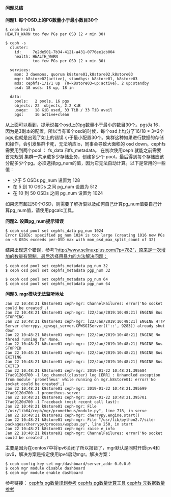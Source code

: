 #### 问题总结
**问题1. 每个OSD上的PG数量小于最小数目30个**
```
$ ceph health
HEALTH_WARN too few PGs per OSD (2 < min 30)

$ ceph -s
  cluster:
    id:     7e2de501-7b34-4121-a431-0776ee1cb004
    health: HEALTH_WARN
            too few PGs per OSD (2 < min 30)

  services:
    mon: 3 daemons, quorum k8store01,k8store02,k8store03
    mgr: k8store02(active), standbys: k8store01, k8store03
    mds: cephfs-1/1/1 up  {0=k8store03=up:active}, 2 up:standby
    osd: 18 osds: 18 up, 18 in

  data:
    pools:   2 pools, 16 pgs
    objects: 22  objects, 2.2 KiB
    usage:   18 GiB used, 33 TiB / 33 TiB avail
    pgs:     16 active+clean
```
从上面可以看到，提示说每个osd上的pg数量小于最小的数目30个。pgs为 16，因为是3副本的配置，所以当有18个osd的时候，每个osd上均分了16/18 * 3=2个pgs,也就是出现了如上的错误 小于最小配置30个。集群这种如果进行数据的存储和操作，会引发集群卡死，无法响应io，同事会导致大面积的 osd down。cephfs 需要用到两个pool ： fs_data 和fs_metadata。 在初次使用ceph 就能之前需要首先规划 集群一共承载多少存储业务，创建多少个 pool，最后得到每个存储应该分配多少个pg。必须选择pg_num的值，因为它无法自动计算。以下是常用的一些值：
 * 少于 5 OSDs pg_num 设置为 128
 * 在 5 到 10 OSDs 之间 pg_num 设置为 512
 * 在 10 到 50 OSDs 之间 pg_num 设置为 1024

如果您有超过50个OSD，则需要了解折衷以及如何自己计算pg_num值要自己计算pg_num值，请使用pgcalc工具。

**问题2. 设置pg_num提示错误**
```
$ ceph osd pool set cephfs_data pg_num 1024
Error E2BIG: specified pg_num 1024 is too large (creating 1016 new PGs on ~8 OSDs exceeds per-OSD max with mon_osd_max_split_count of 32)
```
结果出现这个错误，参考“http://www.selinuxplus.com/?p=782”，原来是一次增加的数量有限制。最后选择用暴力的方法解决问题：
```
$ ceph osd pool set cephfs_metadata pg_num 32
$ ceph osd pool set cephfs_metadata pgp_num 32

$ ceph osd pool set cephfs_metadata pg_num 64
$ ceph osd pool set cephfs_metadata pgp_num 64
```
**问题3. mgr模块无法监听地址**
```
Jan 22 10:48:21 k8store01 ceph-mgr: ChannelFailures: error('No socket could be created',)
Jan 22 10:48:21 k8store01 ceph-mgr: [22/Jan/2019:10:48:21] ENGINE Bus STOPPING
Jan 22 10:48:21 k8store01 ceph-mgr: [22/Jan/2019:10:48:21] ENGINE HTTP Server cherrypy._cpwsgi_server.CPWSGIServer(('::', 9283)) already shut down
Jan 22 10:48:21 k8store01 ceph-mgr: [22/Jan/2019:10:48:21] ENGINE No thread running for None.
Jan 22 10:48:21 k8store01 ceph-mgr: [22/Jan/2019:10:48:21] ENGINE Bus STOPPED
Jan 22 10:48:21 k8store01 ceph-mgr: [22/Jan/2019:10:48:21] ENGINE Bus EXITING
Jan 22 10:48:21 k8store01 ceph-mgr: [22/Jan/2019:10:48:21] ENGINE Bus EXITED
Jan 22 10:48:21 k8store01 ceph-mgr: 2019-01-22 10:48:21.395684 7fad9120d700 -1 log_channel(cluster) log [ERR] : Unhandled exception from module 'prometheus' while running on mgr.k8store01: error('No socket could be created',)
Jan 22 10:48:21 k8store01 ceph-mgr: 2019-01-22 10:48:21.395699 7fad9120d700 -1 prometheus.serve:
Jan 22 10:48:21 k8store01 ceph-mgr: 2019-01-22 10:48:21.395701 7fad9120d700 -1 Traceback (most recent call last):
Jan 22 10:48:21 k8store01 ceph-mgr: File "/usr/lib64/ceph/mgr/prometheus/module.py", line 718, in serve
Jan 22 10:48:21 k8store01 ceph-mgr: cherrypy.engine.start()
Jan 22 10:48:21 k8store01 ceph-mgr: File "/usr/lib/python2.7/site-packages/cherrypy/process/wspbus.py", line 250, in start
Jan 22 10:48:21 k8store01 ceph-mgr: raise e_info
Jan 22 10:48:21 k8store01 ceph-mgr: ChannelFailures: error('No socket could be created',)
```
主要是因为在centos7中将ipv6关闭了所以报错了，mgr默认是同时开启ipv4和ipv6，解决方案是指定使用ipv4启动mgr。解决方案：
```
$ ceph config-key set mgr/dashboard/server_addr 0.0.0.0
$ ceph mgr module disable dashboard
$ ceph mgr module enable dashboard
```
参考链接：
[cephfs pg数量规划参考](http://docs.ceph.com/docs/mimic/rados/operations/placement-groups/)
[cephfs pg数量计算工具](http://docs.ceph.com/docs/mimic/rados/operations/placement-groups/)
[cephfs 元数据数量参考](https://ceph.com/planet/cephfs-ideal-pg-ratio-between-metadata-and-data-pools/)
